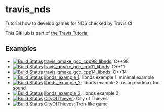 # travis_nds

Tutorial how to develop games for NDS checked by Travis CI

This GitHub is part of [the Travis Tutorial](https://github.com/richelbilderbeek/travis_tutorial)

## Examples

 * [![Build Status](https://travis-ci.org/richelbilderbeek/travis_qmake_gcc_cpp98_libnds.svg?branch=master)](https://travis-ci.org/richelbilderbeek/travis_qmake_gcc_cpp98_libnds) [travis_qmake_gcc_cpp98_libnds](https://github.com/richelbilderbeek/travis_qmake_gcc_cpp98_libnds): C++98
 * [![Build Status](https://travis-ci.org/richelbilderbeek/travis_qmake_gcc_cpp11_libnds.svg?branch=master)](https://travis-ci.org/richelbilderbeek/travis_qmake_gcc_cpp11_libnds) [travis_qmake_gcc_cpp11_libnds](https://github.com/richelbilderbeek/travis_qmake_gcc_cpp11_libnds): C++11
 * [![Build Status](https://travis-ci.org/richelbilderbeek/travis_qmake_gcc_cpp14_libnds.svg?branch=master)](https://travis-ci.org/richelbilderbeek/travis_qmake_gcc_cpp14_libnds) [travis_qmake_gcc_cpp14_libnds](https://github.com/richelbilderbeek/travis_qmake_gcc_cpp14_libnds): C++14
 * [![Build Status](https://travis-ci.org/richelbilderbeek/libnds_example_1.svg?branch=master)](https://travis-ci.org/richelbilderbeek/libnds_example_1) [libnds_example_1](https://github.com/richelbilderbeek/libnds_example_1): libnds example 1: minimal example
 * [![Build Status](https://travis-ci.org/richelbilderbeek/libnds_example_2.svg?branch=master)](https://travis-ci.org/richelbilderbeek/libnds_example_2) [libnds_example_2](https://github.com/richelbilderbeek/libnds_example_2): libnds example 2: using madmax for sound
 * [![Build Status](https://travis-ci.org/richelbilderbeek/libnds_example_3.svg?branch=master)](https://travis-ci.org/richelbilderbeek/libnds_example_3) [libnds_example_3](https://github.com/richelbilderbeek/libnds_example_3): libnds example 3
 * [![Build Status](https://travis-ci.org/richelbilderbeek/CityOfThieves.svg?branch=master)](https://travis-ci.org/richelbilderbeek/CityOfThieves) [CityOfThieves](https://github.com/richelbilderbeek/CityOfThieves): City of Thieves
 * [![Build Status](https://travis-ci.org/CarmenIJsebaart/NDSgame.svg?branch=master)](https://travis-ci.org/CarmenIJsebaart/NDSgame) [CityOfThieves](https://github.com/CarmenIJsebaart/NDSgame): Tron-like game
